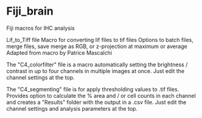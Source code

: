 # Fiji_brain
Fiji macros for IHC analysis 

Lif_to_Tiff file
Macro for converting lif files to tif files 
Options to batch files, merge files, save merge as RGB, or z-projection at maximum or average
Adapted from macro by Patrice Mascalchi 


The "C4_colorfilter" file is a macro automatically setting the brightness / contrast in up to four channels in multiple images at once. Just edit the channel settings at the top. 

The "C4_segmenting" file is for apply thresholding values to .tif files. Provides option to calculate the % area and / or cell counts in each channel and creates a "Results" folder with the output in a .csv file. Just edit the channel settings and analysis parameters at the top. 
